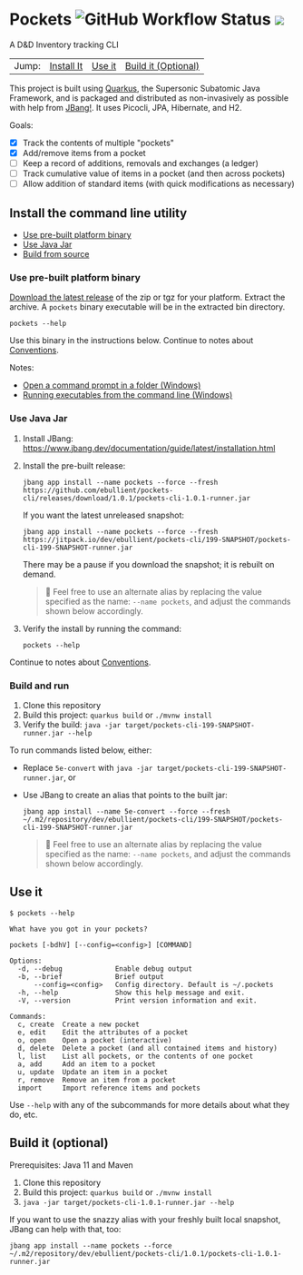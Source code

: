 # Pockets ![GitHub Workflow Status](https://img.shields.io/github/workflow/status/ebullient/pockets-cli/Java%20CI%20with%20Maven) [![](https://jitpack.io/v/ebullient/pockets-cli.svg)](https://jitpack.io/#ebullient/pockets-cli) 

A D&amp;D Inventory tracking CLI

<table><tr><td>Jump: </td>
<td><a href="#install-it">Install It</a></td>
<td><a href="#use-it">Use it</a></td>
<td><a href="#build-it-optional">Build it (Optional)</a></td></tr></table>

This project is built using [Quarkus](https://quarkus.io), the Supersonic Subatomic Java Framework, and is packaged and distributed as non-invasively as possible with help from [JBang!](https://jbang.io). It uses Picocli, JPA, Hibernate, and H2.

Goals: 
- [x] Track the contents of multiple "pockets"
- [x] Add/remove items from a pocket
- [ ] Keep a record of additions, removals and exchanges (a ledger)
- [ ] Track cumulative value of items in a pocket (and then across pockets)
- [ ] Allow addition of standard items (with quick modifications as necessary)

## Install the command line utility

- [Use pre-built platform binary](#use-pre-built-platform-binary)
- [Use Java Jar](#use-java-jar)
- [Build from source](#build-and-run)

### Use pre-built platform binary

[Download the latest release](https://github.com/ebullient/pockets-cli/releases/latest) of the zip or tgz for your platform. Extract the archive. A `pockets` binary executable will be in the extracted bin directory. 

```shell
pockets --help
```

Use this binary in the instructions below. Continue to notes about [Conventions](#conventions).

Notes:

- [Open a command prompt in a folder (Windows) ](https://www.lifewire.com/open-command-prompt-in-a-folder-5185505)
- [Running executables from the command line (Windows)](https://www.techwalla.com/articles/how-to-use-quotcdquot-command-in-command-prompt-window)

### Use Java Jar

1. Install JBang: https://www.jbang.dev/documentation/guide/latest/installation.html

2. Install the pre-built release: 

    ```shell
    jbang app install --name pockets --force --fresh https://github.com/ebullient/pockets-cli/releases/download/1.0.1/pockets-cli-1.0.1-runner.jar
    ```

    If you want the latest unreleased snapshot: 

    ```shell
    jbang app install --name pockets --force --fresh https://jitpack.io/dev/ebullient/pockets-cli/199-SNAPSHOT/pockets-cli-199-SNAPSHOT-runner.jar
    ```

    There may be a pause if you download the snapshot; it is rebuilt on demand.

    > 🔹 Feel free to use an alternate alias by replacing the value specified as the name: `--name pockets`, and adjust the commands shown below accordingly.

3. Verify the install by running the command: 

    ```shell
    pockets --help
    ```

Continue to notes about [Conventions](#conventions).

### Build and run

1. Clone this repository
2. Build this project: `quarkus build` or `./mvnw install`
3. Verify the build: `java -jar target/pockets-cli-199-SNAPSHOT-runner.jar --help`

To run commands listed below, either: 

- Replace `5e-convert` with `java -jar target/pockets-cli-199-SNAPSHOT-runner.jar`, or
- Use JBang to create an alias that points to the built jar: 

    ```shell
    jbang app install --name 5e-convert --force --fresh ~/.m2/repository/dev/ebullient/pockets-cli/199-SNAPSHOT/pockets-cli-199-SNAPSHOT-runner.jar
    ```

    > 🔹 Feel free to use an alternate alias by replacing the value specified as the name: `--name pockets`, and adjust the commands shown below accordingly.


## Use it

```
$ pockets --help

What have you got in your pockets?

pockets [-bdhV] [--config=<config>] [COMMAND]

Options:
  -d, --debug             Enable debug output
  -b, --brief             Brief output
      --config=<config>   Config directory. Default is ~/.pockets
  -h, --help              Show this help message and exit.
  -V, --version           Print version information and exit.

Commands:
  c, create  Create a new pocket
  e, edit    Edit the attributes of a pocket
  o, open    Open a pocket (interactive)
  d, delete  Delete a pocket (and all contained items and history)
  l, list    List all pockets, or the contents of one pocket
  a, add     Add an item to a pocket
  u, update  Update an item in a pocket
  r, remove  Remove an item from a pocket
  import     Import reference items and pockets
```

Use `--help` with any of the subcommands for more details about what they do, etc.

## Build it (optional)

Prerequisites: Java 11 and Maven

1. Clone this repository
2. Build this project: `quarkus build` or `./mvnw install`
3. `java -jar target/pockets-cli-1.0.1-runner.jar --help`

If you want to use the snazzy alias with your freshly built local snapshot, JBang can help with that, too:
```
jbang app install --name pockets --force ~/.m2/repository/dev/ebullient/pockets-cli/1.0.1/pockets-cli-1.0.1-runner.jar
```


